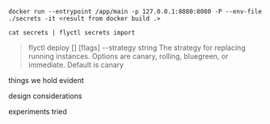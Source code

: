`docker run --entrypoint /app/main -p 127.0.0.1:8080:8080 -P --env-file ./secrets -it <result from docker build .>`

`cat secrets | flyctl secrets import`

> flyctl deploy [<workingdirectory>] [flags]
>  --strategy string      The strategy for replacing running instances. Options are canary, rolling, bluegreen, or immediate. Default is canary


things we hold evident

design considerations

experiments tried
